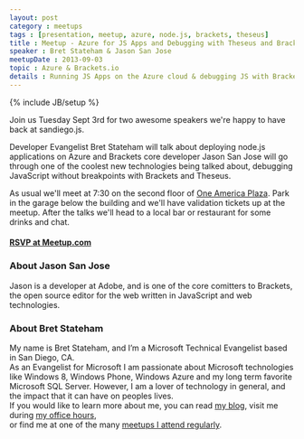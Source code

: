 ```yaml
---
layout: post
category : meetups
tags : [presentation, meetup, azure, node.js, brackets, theseus]
title : Meetup - Azure for JS Apps and Debugging with Theseus and Brackets
speaker : Bret Stateham & Jason San Jose
meetupDate : 2013-09-03
topic : Azure & Brackets.io
details : Running JS Apps on the Azure cloud & debugging JS with Brackets and Theseus
---
```

{% include JB/setup %}

Join us Tuesday Sept 3rd for two awesome speakers we're happy to have back at sandiego.js.

Developer Evangelist Bret Stateham will talk about deploying node.js
applications on Azure and Brackets core developer Jason San Jose will 
go through one of the coolest new technologies being talked about, debugging JavaScript
without breakpoints with Brackets and Theseus.

As usual we'll meet at 7:30 on the second floor of [One America Plaza](https://www.google.com/maps/preview#!q=one+america+plaza&data=!1m4!1m3!1d3405!2d-117.1687419!3d32.7164008!4m11!1m10!4m8!1m3!1d429156!2d-117.1089785!3d32.8245525!3m2!1i1024!2i768!4f13.1!17b1). Park in the garage below the building
and we'll have validation tickets up at the meetup. After the talks we'll head to a local bar or restaurant 
for some drinks and chat.

#### [RSVP at Meetup.com](http://www.meetup.com/sandiegojs/events/129195732/)

### About Jason San Jose

Jason is a developer at Adobe, and is one of the core comitters to Brackets, the open source editor for the web written
in JavaScript and web technologies.

### About Bret Stateham

My name is Bret Stateham, and I’m a Microsoft Technical Evangelist based in San Diego, CA.  
As an Evangelist for Microsoft I am passionate about Microsoft technologies like Windows 8, 
Windows Phone, Windows Azure and my long term favorite Microsoft SQL Server.  However, I
am a lover of technology in general, and the impact that it can have on peoples lives.  
If you would like to learn more about me, you can read [my blog](http://aka.ms/BretStateham), 
visit me during [my office hours](http://ohours.org/BretStateham),  
or find me at one of the many [meetups I attend regularly](http://www.meetup.com/members/34745442/). 


